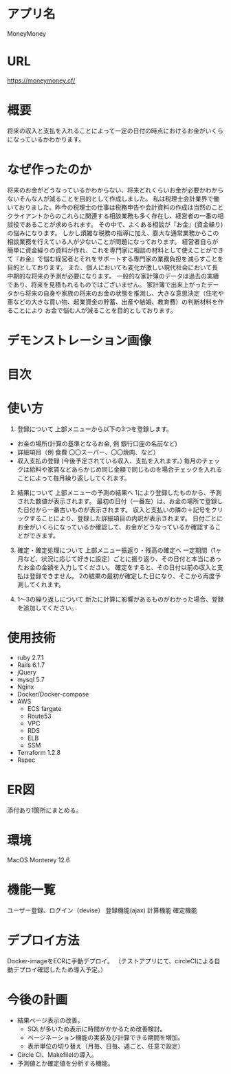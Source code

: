 # アプリ名
MoneyMoney

# URL
https://moneymoney.cf/

# 概要
 将来の収入と支払を入れることによって一定の日付の時点におけるお金がいくらになっているかわかります。

# なぜ作ったのか
 将来のお金がどうなっているかわからない、将来どれくらいお金が必要かわからないそんな人が減ることを目的として作成しました。
 私は税理士会計業界で働いておりました。昨今の税理士の仕事は税務申告や会計資料の作成は当然のことクライアントからのこれらに関連する相談業務も多く存在し、経営者の一番の相談役であることが求められます。
その中で、よくある相談が『お金』(資金繰り)の悩みになります。
しかし煩雑な税務の指導に加え、膨大な通常業務からこの相談業務を行えている人が少ないことが問題になっております。
経営者自らが簡単に資金繰りの資料が作れ、これを専門家に相談の材料として使えことができて『お金』で悩む経営者とそれをサポートする専門家の業務負担を減らすことを目的としております。
 また、個人においても変化が激しい現代社会において長中期的な将来の予測が必要になります。
一般的な家計簿のデータは過去の実績であり、将来を見積もれるものではございません。
家計簿で出来上がったデータから将来の自身や家族の将来のお金の状態を推測し、大きな意思決定（住宅や車などの大きな買い物、起業資金の貯蓄、出産や結婚、教育費）の判断材料を作ることにより
お金で悩む人が減ることを目的としております。

# デモンストレーション画像

# 目次

# 使い方
1. 登録について
上部メニューから以下の3つを登録します。
* お金の場所(計算の基準となるお金, 例 銀行口座の名前など)
* 詳細項目（例 食費 〇〇スーパー、〇〇焼肉、など）
* 収入支払の登録 (今後予定されている収入、支払を入れます。)
毎月のチェックは給料や家賃などあらかじめ同じ金額で同じものを場合チェックを入れることによって毎月繰り返ししてくれます。

2. 結果について
上部メニューの予測の結果へ
1により登録したものから、予測された数値が表示されます。
最初の日付（一番左）は、お金の場所で登録した日付から一番古いものが表示されます。
収入と支払いの隣の＋記号をクリックすることにより、登録した詳細項目の内訳が表示されます。
日付ごとにお金がいくらになっているか確認して、お金がどうなっているか確認することができます。

3. 確定・確定処理について
上部メニュー振返り・残高の確定へ
一定期間（1ヶ月など、状況に応じて好きに設定）ごとに振り返り、その日付と本当にあったお金の金額を入力してください。
確定をすると、その日付以前の収入と支払は登録できません。
2の結果の最初が確定した日になり、そこから再度予測してくれます。

4. 1〜3の繰り返しについて
新たに計算に影響があるものがわかった場合、登録を追加してください。

# 使用技術
* ruby 2.7.1
* Rails 6.1.7
* jQuery
* mysql 5.7
* Nginx
* Docker/Docker-compose
* AWS
  * ECS fargate
  * Route53
  * VPC
  * RDS
  * ELB
  * SSM
* Terraform 1.2.8
* Rspec

# ER図
添付あり1箇所にまとめる。

# 環境
MacOS Monterey 12.6

# 機能一覧
ユーザー登録、ログイン（devise）
登録機能(ajax)
計算機能
確定機能

# デプロイ方法
 Docker-imageをECRに手動デプロイ。
（テストアプリにて、circleCIによる自動デプロイ確認したため導入予定。）

# 今後の計画
* 結果ページ表示の改善。
  * SQLが多いため表示に時間がかかるため改善検討。
  * ページネーション機能の実装及び計算できる期間を増加。
  * 表示単位の切り替え（月毎、日毎、週ごと、任意で設定）
* Circle CI、MakefileIの導入。
* 予測値とか確定値を分析する機能。